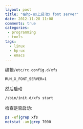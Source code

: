 ```yaml
---
layout: post
title: "在hp-ux上启动x font server"
date: 2012-11-28 11:08
comments: true
categories: 
 - programming
 - tools
tags: 
  - linux
  - hp-ux
  - emacs
---
```


编辑`/etc/rc.config.d/xfs`

```
RUN_X_FONT_SERVER=1
```

然后启动

```sh
/sbin/init.d/xfs start
```

检查是否启动:

```sh
ps -ef|grep xfs
netstat -an|grep 7000
```
